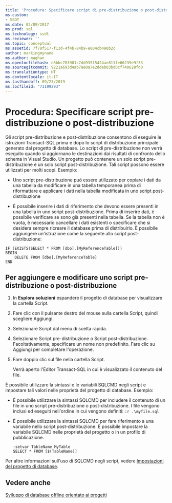 ```yaml
---
title: 'Procedura: Specificare script di pre-distribuzione o post-distribuzione | Microsoft Docs'
ms.custom:
- SSDT
ms.date: 02/09/2017
ms.prod: sql
ms.technology: ssdt
ms.reviewer: ''
ms.topic: conceptual
ms.assetid: 7f78f517-f13d-4f4b-84b9-e804cb490b2c
author: markingmyname
ms.author: maghan
ms.openlocfilehash: e8bbc783901c7dd93515424ae811fe66239e9f33
ms.sourcegitcommit: 9221a693d4ab7ae0a7e2ddeb03bd0cf740628fd0
ms.translationtype: HT
ms.contentlocale: it-IT
ms.lasthandoff: 09/23/2019
ms.locfileid: "71199293"
---
```

# <a name="how-to-specify-predeployment-or-postdeployment-scripts"></a>Procedura: Specificare script pre-distribuzione o post-distribuzione
Gli script pre-distribuzione e post-distribuzione consentono di eseguire le istruzioni Transact\-SQL prima e dopo lo script di distribuzione principale generato dal progetto di database. Lo script di pre-distribuzione non verrà eseguito quando si aggiornano le destinazioni dai risultati di confronto dello schema in Visual Studio. Un progetto può contenere un solo script pre-distribuzione e un solo script post-distribuzione. Tali script possono essere utilizzati per molti scopi. Esempio:  
  
-   Uno script pre-distribuzione può essere utilizzato per copiare i dati da una tabella da modificare in una tabella temporanea prima di riformattare e applicare i dati nella tabella modificata in uno script post-distribuzione  
  
-   È possibile inserire i dati di riferimento che devono essere presenti in una tabella in uno script post-distribuzione. Prima di inserire dati, è possibile verificare se sono già presenti nella tabella. Se la tabella non è vuota, è necessario cancellare i dati esistenti o specificare che si desidera sempre ricreare il database prima di distribuirlo. È possibile aggiungere un'istruzione come la seguente allo script post-distribuzione:  
  
```  
IF (EXISTS(SELECT * FROM [dbo].[MyReferenceTable]))  
BEGIN  
    DELETE FROM [dbo].[MyReferenceTable]  
END  
```  

## <a name="to-add-and-modify-a-pre--or-post-deployment-script"></a>Per aggiungere e modificare uno script pre-distribuzione o post-distribuzione  
  
1.  In **Esplora soluzioni** espandere il progetto di database per visualizzare la cartella Script.  
  
2.  Fare clic con il pulsante destro del mouse sulla cartella Script, quindi scegliere Aggiungi.  
  
3.  Selezionare Script dal menu di scelta rapida.  
  
4.  Selezionare Script pre-distribuzione o Script post-distribuzione. Facoltativamente, specificare un nome non predefinito. Fare clic su Aggiungi per completare l'operazione.  
  
5.  Fare doppio clic sul file nella cartella Script.  
  
    Verrà aperto l'Editor Transact\-SQL in cui è visualizzato il contenuto del file.  
  
È possibile utilizzare la sintassi e le variabili SQLCMD negli script e impostare tali valori nelle proprietà del progetto di database. Esempio:  
  
-   È possibile utilizzare la sintassi SQLCMD per includere il contenuto di un file in uno script pre-distribuzione o post-distribuzione. I file vengono inclusi ed eseguiti nell'ordine in cui vengono definiti: `:r .\myfile.sql`  
  
-   È possibile utilizzare la sintassi SQLCMD per fare riferimento a una variabile nello script post-distribuzione. È possibile impostare la variabile SQLCMD nelle proprietà del progetto o in un profilo di pubblicazione.  
  
    ```  
    :setvar TableName MyTable  
    SELECT * FROM [$(TableName)]  
    ```  
  
Per altre informazioni sull'uso di SQLCMD negli script, vedere [Impostazioni del progetto di database](../ssdt/database-project-settings.md).  
  
## <a name="see-also"></a>Vedere anche  
[Sviluppo di database offline orientato ai progetti](../ssdt/project-oriented-offline-database-development.md)  
  
